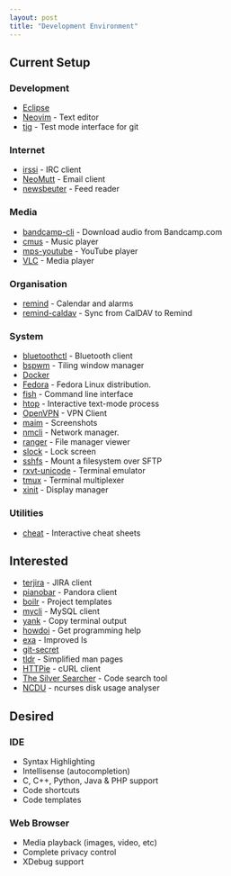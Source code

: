 ```yaml
---
layout: post
title: "Development Environment"
---
```

## Current Setup

### Development

* [Eclipse](http://www.eclipse.org/home/index.php)
* [Neovim](https://github.com/neovim/neovim) - Text editor
* [tig](https://github.com/jonas/tig) - Test mode interface for git

### Internet

* [irssi](https://github.com/irssi/irssi) - IRC client
* [NeoMutt](https://github.com/neomutt/neomutt) - Email client
* [newsbeuter](https://github.com/akrennmair/newsbeuter) - Feed reader

### Media

* [bandcamp-cli](https://github.com/iheanyi/bandcamp-dl) - Download audio from
  Bandcamp.com
* [cmus](https://github.com/cmus/cmus) - Music player
* [mps-youtube](https://github.com/mps-youtube/mps-youtube) - YouTube player
* [VLC](https://github.com/videolan/vlc) - Media player

### Organisation

* [remind](https://www.roaringpenguin.com/products/remind) - Calendar and alarms
* [remind-caldav](https://pypi.python.org/pypi/remind-caldav) - Sync from CalDAV
  to Remind

### System

* [bluetoothctl](https://wiki.archlinux.org/index.php/bluetooth) - Bluetooth
  client
* [bspwm](https://github.com/baskerville/bspwm) - Tiling window manager
* [Docker](https://www.docker.com/)
* [Fedora](https://getfedora.org/) - Fedora Linux distribution.
* [fish](https://github.com/fish-shell/fish-shell) - Command line interface
* [htop](https://github.com/hishamhm/htop) - Interactive text-mode process
* [OpenVPN](https://github.com/OpenVPN) - VPN Client
* [maim](https://github.com/naelstrof/maim) - Screenshots
* [nmcli](https://fedoraproject.org/wiki/Networking/CLI) - Network manager.
* [ranger](https://github.com/ranger/ranger) - File manager viewer
* [slock](http://tools.suckless.org/slock/) - Lock screen
* [sshfs](https://github.com/libfuse/sshfs) - Mount a filesystem over SFTP
* [rxvt-unicode](http://software.schmorp.de/pkg/rxvt-unicode.html) - Terminal emulator
* [tmux](https://github.com/tmux/tmux) - Terminal multiplexer
* [xinit](https://wiki.archlinux.org/index.php/Xinit) - Display manager

### Utilities

* [cheat](https://github.com/chrisallenlane/cheat) - Interactive cheat sheets

## Interested

* [terjira](https://github.com/keepcosmos/terjira) - JIRA client
* [pianobar](https://github.com/PromyLOPh/pianobar) - Pandora client
* [boilr](https://github.com/tmrts/boilr) - Project templates
* [mycli](https://github.com/dbcli/mycli) - MySQL client
* [yank](https://github.com/mptre/yank) - Copy terminal output
* [howdoi](https://github.com/gleitz/howdoi) - Get programming help
* [exa](https://github.com/ogham/exa) - Improved ls
* [git-secret](https://github.com/sobolevn/git-secret)
* [tldr](https://github.com/tldr-pages/tldr) - Simplified man pages
* [HTTPie](https://github.com/jakubroztocil/httpie) - cURL client
* [The Silver Searcher](https://github.com/ggreer/the_silver_searcher) - Code
   search tool
* [NCDU](https://dev.yorhel.nl/ncdu) - ncurses disk usage analyser

## Desired

### IDE

* Syntax Highlighting
* Intellisense (autocompletion)
* C, C++, Python, Java & PHP support
* Code shortcuts
* Code templates

### Web Browser

* Media playback (images, video, etc)
* Complete privacy control
* XDebug support
